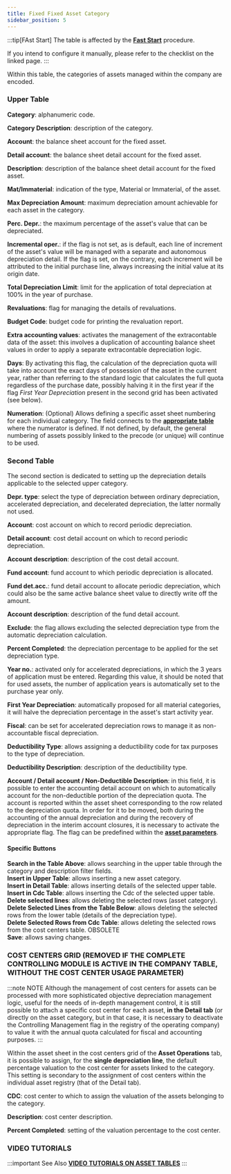 ```yaml
---
title: Fixed Fixed Asset Category
sidebar_position: 5
---
```


:::tip[FAst Start]
The table is affected by the [**Fast Start**](/docs/guide/fast-start) procedure.

If you intend to configure it manually, please refer to the checklist on the linked page.
:::

Within this table, the categories of assets managed within the company are encoded.

### Upper Table

**Category**: alphanumeric code.

**Category Description**: description of the category.

**Account**: the balance sheet account for the fixed asset.

**Detail account**: the balance sheet detail account for the fixed asset.

**Description**: description of the balance sheet detail account for the fixed asset.

**Mat/Immaterial**: indication of the type, Material or Immaterial, of the asset.

**Max Depreciation Amount**: maximum depreciation amount achievable for each asset in the category.

**Perc. Depr.**: the maximum percentage of the asset's value that can be depreciated.

**Incremental oper.**: if the flag is not set, as is default, each line of increment of the asset's value will be managed with a separate and autonomous depreciation detail. If the flag is set, on the contrary, each increment will be attributed to the initial purchase line, always increasing the initial value at its origin date.

**Total Depreciation Limit**: limit for the application of total depreciation at 100% in the year of purchase.

**Revaluations**: flag for managing the details of revaluations.

**Budget Code**: budget code for printing the revaluation report.

**Extra accounting values**: activates the management of the extracontable data of the asset: this involves a duplication of accounting balance sheet values in order to apply a separate extracontable depreciation logic.

**Days**: By activating this flag, the calculation of the depreciation quota will take into account the exact days of possession of the asset in the current year, rather than referring to the standard logic that calculates the full quota regardless of the purchase date, possibly halving it in the first year if the flag *First Year Depreciation* present in the second grid has been activated (see below).

**Numeration**: (Optional) Allows defining a specific asset sheet numbering for each individual category. The field connects to the [**appropriate table**](/docs/configurations/tables/fluentis-numerations) where the numerator is defined. If not defined, by default, the general numbering of assets possibly linked to the precode (or unique) will continue to be used.

### Second Table

The second section is dedicated to setting up the depreciation details applicable to the selected upper category.

**Depr. type**: select the type of depreciation between ordinary depreciation, accelerated depreciation, and decelerated depreciation, the latter normally not used.

**Account**: cost account on which to record periodic depreciation.

**Detail account**: cost detail account on which to record periodic depreciation.

**Account description**: description of the cost detail account.

**Fund account**: fund account to which periodic depreciation is allocated.

**Fund det.acc.**: fund detail account to allocate periodic depreciation, which could also be the same active balance sheet value to directly write off the amount.

**Account description**: description of the fund detail account.

**Exclude**: the flag allows excluding the selected depreciation type from the automatic depreciation calculation.

**Percent Completed**: the depreciation percentage to be applied for the set depreciation type.

**Year no.**: activated only for accelerated depreciations, in which the 3 years of application must be entered. Regarding this value, it should be noted that for used assets, the number of application years is automatically set to the purchase year only.

**First Year Depreciation**: automatically proposed for all material categories, it will halve the depreciation percentage in the asset's start activity year.

**Fiscal**: can be set for accelerated depreciation rows to manage it as non-accountable fiscal depreciation.

**Deductibility Type**: allows assigning a deductibility code for tax purposes to the type of depreciation.

**Deductibility Description**: description of the deductibility type.

**Account / Detail account / Non-Deductible Description**: in this field, it is possible to enter the accounting detail account on which to automatically account for the non-deductible portion of the depreciation quota. The account is reported within the asset sheet corresponding to the row related to the depreciation quota. In order for it to be moved, both during the accounting of the annual depreciation and during the recovery of depreciation in the interim account closures, it is necessary to activate the appropriate flag. The flag can be predefined within the [**asset parameters**](/docs/configurations/parameters/finance/fixed-assets-parameters).

#### Specific Buttons

**Search in the Table Above**: allows searching in the upper table through the category and description filter fields.  
**Insert in Upper Table**: allows inserting a new asset category.  
**Insert in Detail Table**: allows inserting details of the selected upper table.  
**Insert in Cdc Table**: allows inserting the Cdc of the selected upper table.  
**Delete selected lines**: allows deleting the selected rows (asset category).  
**Delete Selected Lines from the Table Below**: allows deleting the selected rows from the lower table (details of the depreciation type).  
**Delete Selected Rows from Cdc Table**: allows deleting the selected rows from the cost centers table. OBSOLETE  
**Save**: allows saving changes.  

### COST CENTERS GRID (REMOVED IF THE COMPLETE CONTROLLING MODULE IS ACTIVE IN THE COMPANY TABLE, WITHOUT THE COST CENTER USAGE PARAMETER)

:::note NOTE
Although the management of cost centers for assets can be processed with more sophisticated objective depreciation management logic, useful for the needs of in-depth management control, it is still possible to attach a specific cost center for each asset, **in the Detail tab** (or directly on the asset category, but in that case, it is necessary to deactivate the Controlling Management flag in the registry of the operating company) to value it with the annual quota calculated for fiscal and accounting purposes.
:::

Within the asset sheet in the cost centers grid of the **Asset Operations** tab, it is possible to assign, for the **single depreciation line**, the default percentage valuation to the cost center for assets linked to the category. This setting is secondary to the assignment of cost centers within the individual asset registry (that of the Detail tab).

**CDC**: cost center to which to assign the valuation of the assets belonging to the category.

**Description**: cost center description.

**Percent Completed**: setting of the valuation percentage to the cost center.

### **VIDEO TUTORIALS**
:::important See Also
[**VIDEO TUTORIALS ON ASSET TABLES**](/docs/video/finance/intro)
:::